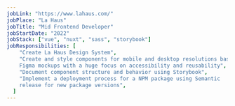```yaml
---
jobLink: "https://www.lahaus.com/"
jobPlace: "La Haus"
jobTitle: "Mid Frontend Developer"
jobStartDate: "2022"
jobStack: ["vue", "nuxt", "sass", "storybook"]
jobResponsibilities: [
    "Create La Haus Design System",
    "Create and style components for mobile and desktop resolutions based on
    Figma mockups with a huge focus on accessibility and reusability",
    "Document component structure and behavior using Storybook",
    "Implement a deployment process for a NPM package using Semantic
    release for new package versions",
  ]
---
```

